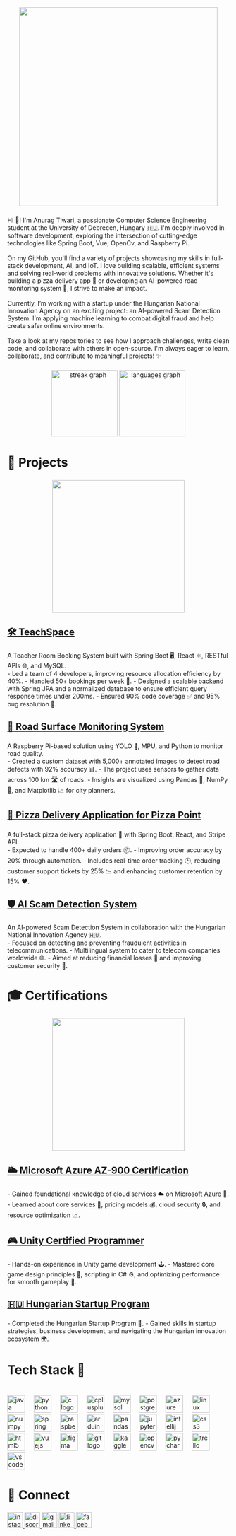 <div align="center">
  <img height="450" src="https://i.imgur.com/Evi8NcN.gif"  />
</div>

###

<p align="left">Hi 👋! I'm Anurag Tiwari, a passionate Computer Science Engineering student at the University of Debrecen, Hungary 🇭🇺. I'm deeply involved in software development, exploring the intersection of cutting-edge technologies like Spring Boot, Vue, OpenCv, and Raspberry Pi.<br><br>On my GitHub, you'll find a variety of projects showcasing my skills in full-stack development, AI, and IoT. I love building scalable, efficient systems and solving real-world problems with innovative solutions. Whether it's building a pizza delivery app 🍕 or developing an AI-powered road monitoring system 🚗, I strive to make an impact.<br><br>Currently, I’m working with a startup under the Hungarian National Innovation Agency on an exciting project: an AI-powered Scam Detection System. I’m applying machine learning to combat digital fraud and help create safer online environments.<br><br>Take a look at my repositories to see how I approach challenges, write clean code, and collaborate with others in open-source. I'm always eager to learn, collaborate, and contribute to meaningful projects! ✨</p>

###

<div align="center">
  <img src="https://streak-stats.demolab.com?user=Anurag3703&locale=en&mode=daily&theme=dracula&hide_border=false&border_radius=5" height="150" alt="streak graph"  />
  <img src="https://github-readme-stats.vercel.app/api/top-langs?username=Anurag3703&locale=en&hide_title=true&layout=compact&card_width=320&langs_count=5&theme=dracula&hide_border=false" height="150" alt="languages graph"  />
</div>

###

###

<h1 align="left">🚀 Projects</h1>

###

<div align="center">
  <img height="300" src="https://substackcdn.com/image/fetch/f_auto,q_auto:good,fl_progressive:steep/https%3A%2F%2Fsubstack-post-media.s3.amazonaws.com%2Fpublic%2Fimages%2Fdc391040-035a-4877-b070-7b4fb27b38af_480x270.gif"  />
</div>

###

<h2 align="left"><a href="https://github.com/abrarzihan1/room-selection-app" target="_blank">🛠️ TeachSpace</a></h2>

###

<p align="left">A Teacher Room Booking System built with Spring Boot 🖥️, React ⚛️, RESTful APIs 🌐, and MySQL.<br>  
  - Led a team of 4 developers, improving resource allocation efficiency by 40%.  
  - Handled 50+ bookings per week 📅.  
  - Designed a scalable backend with Spring JPA and a normalized database to ensure efficient query response times under 200ms.  
  - Ensured 90% code coverage ✅ and 95% bug resolution 🐛.</p>

###

<h2 align="left"><a href="https://github.com/Anurag3703/autonom" target="_blank">🚗 Road Surface Monitoring System</a></h2>

###

<p align="left">A Raspberry Pi-based solution using YOLO 🧠, MPU, and Python to monitor road quality.<br>  
  - Created a custom dataset with 5,000+ annotated images to detect road defects with 92% accuracy 📊.  
  - The project uses sensors to gather data across 100 km 🛣️ of roads.  
  - Insights are visualized using Pandas 🐼, NumPy 🔢, and Matplotlib 📈 for city planners.</p>

###

<h2 align="left"><a href="https://github.com/Anurag3703/pizzaPointFullStack" target="_blank">🍕 Pizza Delivery Application for Pizza Point</a></h2>

###

<p align="left">A full-stack pizza delivery application 🍕 with Spring Boot, React, and Stripe API.<br>  
  - Expected to handle 400+ daily orders 📦.  
  - Improving order accuracy by 20% through automation.  
  - Includes real-time order tracking 🕒, reducing customer support tickets by 25% 📉 and enhancing customer retention by 15% ❤️.</p>

###

<h2 align="left"><a href="https://github.com/Anurag3703/the_Archive" target="_blank">🛡️ AI Scam Detection System</a></h2>

###

<p align="left">An AI-powered Scam Detection System in collaboration with the Hungarian National Innovation Agency 🇭🇺.<br>  
  - Focused on detecting and preventing fraudulent activities in telecommunications.  
  - Multilingual system to cater to telecom companies worldwide 🌐.  
  - Aimed at reducing financial losses 💸 and improving customer security 🔐.</p>

###

<h1 align="left">🎓 Certifications</h1>

###

<div align="center">
  <img height="300" src="https://github.com/Anurag3703/Anurag3703/blob/main/tenor.gif"  />
</div>

###

<h2 align="left"><a href="https://learn.microsoft.com/en-us/certifications/azure-fundamentals/" target="_blank">🌥️ Microsoft Azure AZ-900 Certification</a></h2>

###

<p align="left">  
  - Gained foundational knowledge of cloud services ☁️ on Microsoft Azure 🔵.  
  - Learned about core services 🔧, pricing models 💰, cloud security 🔒, and resource optimization 📈.
</p>

###

<h2 align="left"><a href="https://learn.unity.com/certification/unity-certified-programmer" target="_blank">🎮 Unity Certified Programmer</a></h2>

###

<p align="left">  
  - Hands-on experience in Unity game development 🕹️.  
  - Mastered core game design principles 🧩, scripting in C# ⚙️, and optimizing performance for smooth gameplay 🎯.  
</p>

###

<h2 align="left"><a href="https://startuphungary.hu/startup-program/" target="_blank">🇭🇺 Hungarian Startup Program</a></h2>

###

<p align="left">  
  - Completed the Hungarian Startup Program 🚀.  
  - Gained skills in startup strategies, business development, and navigating the Hungarian innovation ecosystem 🌍.  
</p>

###

<h1 align="left">Tech Stack 🔧</h1>

###

<br clear="both">

<div align="left">
  <img src="https://cdn.jsdelivr.net/gh/devicons/devicon/icons/java/java-plain-wordmark.svg" height="40" alt="java logo"  />
  <img width="12" />
  <img src="https://cdn.jsdelivr.net/gh/devicons/devicon/icons/python/python-original-wordmark.svg" height="40" alt="python logo"  />
  <img width="12" />
  <img src="https://cdn.jsdelivr.net/gh/devicons/devicon/icons/c/c-original.svg" height="40" alt="c logo"  />
  <img width="12" />
  <img src="https://cdn.jsdelivr.net/gh/devicons/devicon/icons/cplusplus/cplusplus-original.svg" height="40" alt="cplusplus logo"  />
  <img width="12" />
  <img src="https://cdn.jsdelivr.net/gh/devicons/devicon/icons/mysql/mysql-original-wordmark.svg" height="40" alt="mysql logo"  />
  <img width="12" />
  <img src="https://cdn.jsdelivr.net/gh/devicons/devicon/icons/postgresql/postgresql-plain-wordmark.svg" height="40" alt="postgresql logo"  />
  <img width="12" />
  <img src="https://cdn.jsdelivr.net/gh/devicons/devicon/icons/azure/azure-original.svg" height="40" alt="azure logo"  />
  <img width="12" />
  <img src="https://cdn.jsdelivr.net/gh/devicons/devicon/icons/linux/linux-original.svg" height="40" alt="linux logo"  />
  <img width="12" />
  <img src="https://cdn.jsdelivr.net/gh/devicons/devicon/icons/numpy/numpy-original.svg" height="40" alt="numpy logo"  />
  <img width="12" />
  <img src="https://cdn.jsdelivr.net/gh/devicons/devicon/icons/spring/spring-original-wordmark.svg" height="40" alt="spring logo"  />
  <img width="12" />
  <img src="https://cdn.jsdelivr.net/gh/devicons/devicon/icons/raspberrypi/raspberrypi-original.svg" height="40" alt="raspberrypi logo"  />
  <img width="12" />
  <img src="https://cdn.jsdelivr.net/gh/devicons/devicon/icons/arduino/arduino-original-wordmark.svg" height="40" alt="arduino logo"  />
  <img width="12" />
  <img src="https://cdn.jsdelivr.net/gh/devicons/devicon/icons/pandas/pandas-original.svg" height="40" alt="pandas logo"  />
  <img width="12" />
  <img src="https://cdn.jsdelivr.net/gh/devicons/devicon/icons/jupyter/jupyter-original-wordmark.svg" height="40" alt="jupyter logo"  />
  <img width="12" />
  <img src="https://cdn.jsdelivr.net/gh/devicons/devicon/icons/intellij/intellij-original.svg" height="40" alt="intellij logo"  />
  <img width="12" />
  <img src="https://cdn.jsdelivr.net/gh/devicons/devicon/icons/css3/css3-plain-wordmark.svg" height="40" alt="css3 logo"  />
  <img width="12" />
  <img src="https://cdn.jsdelivr.net/gh/devicons/devicon/icons/html5/html5-plain-wordmark.svg" height="40" alt="html5 logo"  />
  <img width="12" />
  <img src="https://cdn.jsdelivr.net/gh/devicons/devicon/icons/vuejs/vuejs-original-wordmark.svg" height="40" alt="vuejs logo"  />
  <img width="12" />
  <img src="https://cdn.jsdelivr.net/gh/devicons/devicon/icons/figma/figma-original.svg" height="40" alt="figma logo"  />
  <img width="12" />
  <img src="https://cdn.jsdelivr.net/gh/devicons/devicon/icons/git/git-plain-wordmark.svg" height="40" alt="git logo"  />
  <img width="12" />
  <img src="https://cdn.jsdelivr.net/gh/devicons/devicon/icons/kaggle/kaggle-original-wordmark.svg" height="40" alt="kaggle logo"  />
  <img width="12" />
  <img src="https://cdn.jsdelivr.net/gh/devicons/devicon/icons/opencv/opencv-original.svg" height="40" alt="opencv logo"  />
  <img width="12" />
  <img src="https://cdn.jsdelivr.net/gh/devicons/devicon/icons/pycharm/pycharm-original.svg" height="40" alt="pycharm logo"  />
  <img width="12" />
  <img src="https://cdn.jsdelivr.net/gh/devicons/devicon/icons/trello/trello-plain-wordmark.svg" height="40" alt="trello logo"  />
  <img width="12" />
  <img src="https://cdn.jsdelivr.net/gh/devicons/devicon/icons/vscode/vscode-original-wordmark.svg" height="40" alt="vscode logo"  />
</div>

###

<h1 align="left">🔗 Connect</h1>

###

<div align="left">
  <a href="https://www.instagram.com/thyname_anurag/" target="_blank">
    <img src="https://img.shields.io/static/v1?message=Instagram&logo=instagram&label=&color=E4405F&logoColor=white&labelColor=&style=for-the-badge" height="35" alt="instagram logo"  />
  </a>
  <a href="https://discordapp.com/users/1082639879386714163" target="_blank">
    <img src="https://img.shields.io/static/v1?message=Discord&logo=discord&label=&color=7289DA&logoColor=white&labelColor=&style=for-the-badge" height="35" alt="discord logo"  />
  </a>
  <img src="https://img.shields.io/static/v1?message=Gmail&logo=gmail&label=&color=D14836&logoColor=white&labelColor=&style=for-the-badge" height="35" alt="gmail logo"  />
  <a href="https://www.linkedin.com/in/anurag-tiwari-952721260/" target="_blank">
    <img src="https://img.shields.io/static/v1?message=LinkedIn&logo=linkedin&label=&color=0077B5&logoColor=white&labelColor=&style=for-the-badge" height="35" alt="linkedin logo"  />
  </a>
  <img src="https://img.shields.io/static/v1?message=Facebook&logo=facebook&label=&color=1877F2&logoColor=white&labelColor=&style=for-the-badge" height="35" alt="facebook logo"  />
</div>
